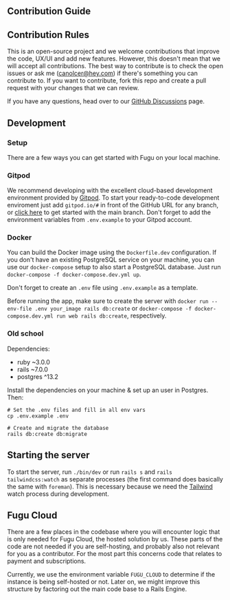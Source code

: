 ## Contribution Guide

## Contribution Rules

This is an open-source project and we welcome contributions that improve the code, UX/UI and add new features. However, this doesn't mean that we will accept all contributions. The best way to contribute is to check the open issues or ask me (canolcer@hey.com) if there's something you can contribute to.
If you want to contribute, fork this repo and create a pull request with your changes that we can review.

If you have any questions, head over to our [GitHub Discussions](https://github.com/shafy/fugu/discussions) page.


## Development

### Setup

There are a few ways you can get started with Fugu on your local machine.

### Gitpod

We recommend developing with the excellent cloud-based development environment provided by [Gitpod](gitpod.io/). To start your ready-to-code development enviroment just add `gitpod.io/#` in front of the GitHub URL for any branch, or [click here](https://gitpod.io/#https://github.com/shafy/fugu) to get started with the main branch. Don't forget to add the environment variables from `.env.example` to your Gitpod account.

### Docker

You can build the Docker image using the `Dockerfile.dev` configuration. If you don't have an existing PostgreSQL service on your machine, you can use our `docker-compose` setup to also start a PostgreSQL database. Just run `docker-compose -f docker-compose.dev.yml up`.

Don't forget to create an `.env` file using `.env.example` as a template.

Before running the app, make sure to create the server with `docker run --env-file .env your_image rails db:create` or `docker-compose -f docker-compose.dev.yml run web rails db:create`, respectively.

### Old school

Dependencies:
- ruby ~3.0.0
- rails ~7.0.0
- postgres ^13.2

Install the dependencies on your machine & set up an user in Postgres. Then:
```
# Set the .env files and fill in all env vars
cp .env.example .env

# Create and migrate the database
rails db:create db:migrate
```

## Starting the server
To start the server, run `./bin/dev` or run `rails s` and `rails tailwindcss:watch` as separate processes (the first command does basically the same with `foreman`). This is necessary because we need the [Tailwind](https://github.com/rails/tailwindcss-rails) watch process during development.


## Fugu Cloud

There are a few places in the codebase where you will encounter logic that is only needed for Fugu Cloud, the hosted solution by us. These parts of the code are not needed if you are self-hosting, and probably also not relevant for you as a contributor. For the most part this concerns code that relates to payment and subscriptions.

Currently, we use the environment variable `FUGU_CLOUD` to determine if the instance is being self-hosted or not. Later on, we might improve this structure by factoring out the main code base to a Rails Engine.